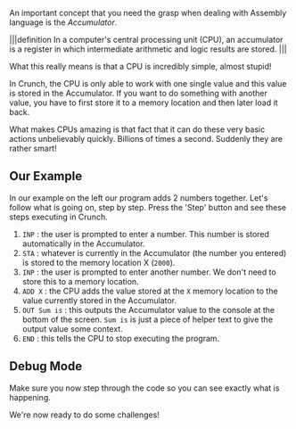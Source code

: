 An important concept that you need the grasp when dealing with Assembly language is the *Accumulator*.

|||definition
In a computer's central processing unit (CPU), an accumulator is a register in which intermediate arithmetic and logic results are stored.
|||

What this really means is that a CPU is incredibly simple, almost stupid!

In Crunch, the CPU is only able to work with one single value and this value is stored in the Accumulator. If you want to do something with another value, you have to first store it to a memory location and then later load it back.

What makes CPUs amazing is that fact that it can do these very basic actions unbelievably quickly. Billions of times a second. Suddenly they are rather smart!

## Our Example
In our example on the left our program adds 2 numbers together. Let's follow what is going on, step by step. Press the 'Step' button and see these steps executing in Crunch.

1. `INP` : the user is prompted to enter a number. This number is stored automatically in the Accumulator.
1. `STA` : whatever is currently in the Accumulator (the number you entered) is stored to the memory location X (`2000`).
1. `INP` : the user is prompted to enter another number. We don't need to store this to a memory location.
1. `ADD X` : the CPU adds the value stored at the `X` memory location to the value currently stored in the Accumulator.
1. `OUT Sum is` : this outputs the Accumulator value to the console at the bottom of the screen. `Sum is` is just a piece of helper text to give the output value some context.
1. `END` : this tells the CPU to stop executing the program.

## Debug Mode
Make sure you now step through the code so you can see exactly what is happening.

We're now ready to do some challenges!



